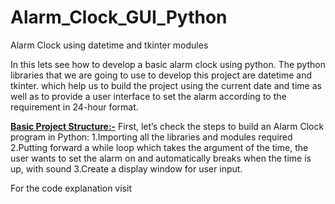 # Alarm_Clock_GUI_Python
Alarm Clock using datetime and tkinter modules

<p>
In this lets see how to develop a basic alarm clock using python. The python libraries that we are going to use to develop this project are  datetime and tkinter. which help us to build the project using the current date and time as well as to provide a user interface to set the alarm according to the requirement in 24-hour format.

<u><b>Basic Project Structure:-</b></u>
First, let’s check the steps to build an Alarm Clock program in Python:
1.Importing all the libraries and modules required
2.Putting forward a while loop which takes the argument of the time, the user wants to set the alarm on and automatically breaks when the time is up, with sound
3.Create a display window for user input.
</p>

For the code explanation visit

